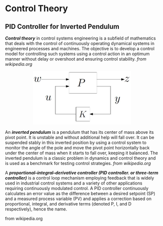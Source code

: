 # Control Theory
## PID Controller for Inverted Pendulum

***Control theory*** in control systems engineering is a subfield of mathematics that deals with the control of continuously operating dynamical systems in engineered processes and machines. The objective is to develop a control model for controlling such systems using a control action in an optimum manner without delay or overshoot and ensuring control stability. *from wikipedia.org*  
<p align="center">
<img src="./imgs/pk_feedback.jpg" width="323" height="175"></p>




An ***inverted pendulum*** is a pendulum that has its center of mass above its pivot point. It is unstable and without additional help will fall over. It can be suspended stably in this inverted position by using a control system to monitor the angle of the pole and move the pivot point horizontally back under the center of mass when it starts to fall over, keeping it balanced. The inverted pendulum is a classic problem in dynamics and control theory and is used as a benchmark for testing control strategies. *from wikipedia.org*

A ***proportional–integral–derivative controller (PID controller. or three-term controller)*** is a control loop mechanism employing feedback that is widely used in industrial control systems and a variety of other applications requiring continuously modulated control. A PID controller continuously calculates an error value as the difference between a desired setpoint (SP) and a measured process variable (PV) and applies a correction based on proportional, integral, and derivative terms (denoted P, I, and D respectively), hence the name.

from wikipedia.org

